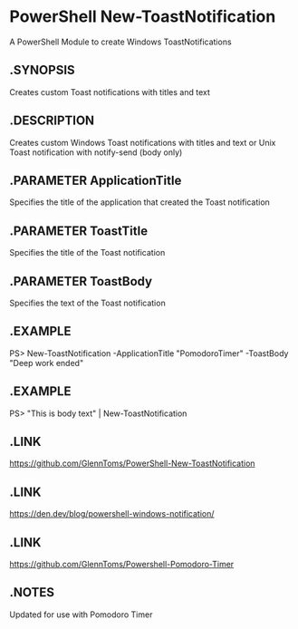 # PowerShell New-ToastNotification
 A PowerShell Module to create Windows ToastNotifications


## .SYNOPSIS
Creates custom Toast notifications with titles and text

## .DESCRIPTION
Creates custom Windows Toast notifications with titles and text
or Unix Toast notification with notify-send (body only)

## .PARAMETER ApplicationTitle
Specifies the title of the application that created the Toast notification

## .PARAMETER ToastTitle
Specifies the title of the Toast notification 

## .PARAMETER ToastBody
Specifies the text of the Toast notification 

## .EXAMPLE
PS> New-ToastNotification -ApplicationTitle "PomodoroTimer" -ToastBody "Deep work ended"

## .EXAMPLE
PS> "This is body text" | New-ToastNotification

## .LINK
https://github.com/GlennToms/PowerShell-New-ToastNotification

## .LINK
https://den.dev/blog/powershell-windows-notification/

## .LINK
https://github.com/GlennToms/Powershell-Pomodoro-Timer

## .NOTES
Updated for use with Pomodoro Timer
